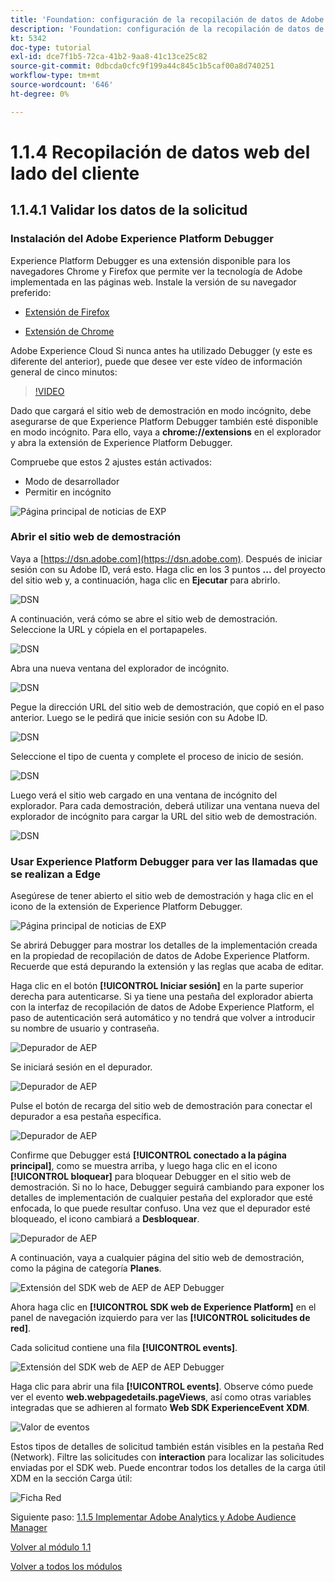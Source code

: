 ```yaml
---
title: 'Foundation: configuración de la recopilación de datos de Adobe Experience Platform y de la extensión del SDK web: recopilación de datos web del lado del cliente'
description: 'Foundation: configuración de la recopilación de datos de Adobe Experience Platform y de la extensión del SDK web: recopilación de datos web del lado del cliente'
kt: 5342
doc-type: tutorial
exl-id: dce7f1b5-72ca-41b2-9aa8-41c13ce25c82
source-git-commit: 0dbcda0cfc9f199a44c845c1b5caf00a8d740251
workflow-type: tm+mt
source-wordcount: '646'
ht-degree: 0%

---
```


# 1.1.4 Recopilación de datos web del lado del cliente

## 1.1.4.1 Validar los datos de la solicitud

### Instalación del Adobe Experience Platform Debugger

Experience Platform Debugger es una extensión disponible para los navegadores Chrome y Firefox que permite ver la tecnología de Adobe implementada en las páginas web. Instale la versión de su navegador preferido:

- [Extensión de Firefox](https://addons.mozilla.org/es/firefox/addon/adobe-experience-platform-dbg/)

- [Extensión de Chrome](https://chrome.google.com/webstore/detail/adobe-experience-platform/bfnnokhpnncpkdmbokanobigaccjkpob)

Adobe Experience Cloud Si nunca antes ha utilizado Debugger (y este es diferente del anterior), puede que desee ver este vídeo de información general de cinco minutos:

>[!VIDEO](https://video.tv.adobe.com/v/32156?quality=12&learn=on)

Dado que cargará el sitio web de demostración en modo incógnito, debe asegurarse de que Experience Platform Debugger también esté disponible en modo incógnito. Para ello, vaya a **chrome://extensions** en el explorador y abra la extensión de Experience Platform Debugger.

Compruebe que estos 2 ajustes están activados:

- Modo de desarrollador
- Permitir en incógnito

![Página principal de noticias de EXP](./images/ext1.png)

### Abrir el sitio web de demostración

Vaya a [https://dsn.adobe.com](https://dsn.adobe.com). Después de iniciar sesión con su Adobe ID, verá esto. Haga clic en los 3 puntos **...** del proyecto del sitio web y, a continuación, haga clic en **Ejecutar** para abrirlo.

![DSN](.//images/web8.png)

A continuación, verá cómo se abre el sitio web de demostración. Seleccione la URL y cópiela en el portapapeles.

![DSN](./../../gettingstarted/gettingstarted/images/web3.png)

Abra una nueva ventana del explorador de incógnito.

![DSN](./../../gettingstarted/gettingstarted/images/web4.png)

Pegue la dirección URL del sitio web de demostración, que copió en el paso anterior. Luego se le pedirá que inicie sesión con su Adobe ID.

![DSN](./../../gettingstarted/gettingstarted/images/web5.png)

Seleccione el tipo de cuenta y complete el proceso de inicio de sesión.

![DSN](./../../gettingstarted/gettingstarted/images/web6.png)

Luego verá el sitio web cargado en una ventana de incógnito del explorador. Para cada demostración, deberá utilizar una ventana nueva del explorador de incógnito para cargar la URL del sitio web de demostración.

![DSN](./../../gettingstarted/gettingstarted/images/web7.png)

### Usar Experience Platform Debugger para ver las llamadas que se realizan a Edge

Asegúrese de tener abierto el sitio web de demostración y haga clic en el icono de la extensión de Experience Platform Debugger.

![Página principal de noticias de EXP](./images/ext2.png)

Se abrirá Debugger para mostrar los detalles de la implementación creada en la propiedad de recopilación de datos de Adobe Experience Platform. Recuerde que está depurando la extensión y las reglas que acaba de editar.

Haga clic en el botón **[!UICONTROL Iniciar sesión]** en la parte superior derecha para autenticarse. Si ya tiene una pestaña del explorador abierta con la interfaz de recopilación de datos de Adobe Experience Platform, el paso de autenticación será automático y no tendrá que volver a introducir su nombre de usuario y contraseña.

![Depurador de AEP](./images/validate2.png)

Se iniciará sesión en el depurador.

![Depurador de AEP](./images/validate2ab.png)

Pulse el botón de recarga del sitio web de demostración para conectar el depurador a esa pestaña específica.

![Depurador de AEP](./images/validate2a.png)

Confirme que Debugger está **[!UICONTROL conectado a la página principal]**, como se muestra arriba, y luego haga clic en el icono **[!UICONTROL bloquear]** para bloquear Debugger en el sitio web de demostración. Si no lo hace, Debugger seguirá cambiando para exponer los detalles de implementación de cualquier pestaña del explorador que esté enfocada, lo que puede resultar confuso. Una vez que el depurador esté bloqueado, el icono cambiará a **Desbloquear**.

![Depurador de AEP](./images/validate3.png)

A continuación, vaya a cualquier página del sitio web de demostración, como la página de categoría **Planes**.

![Extensión del SDK web de AEP de AEP Debugger](./images/validate4.png)

Ahora haga clic en **[!UICONTROL SDK web de Experience Platform]** en el panel de navegación izquierdo para ver las **[!UICONTROL solicitudes de red]**.

Cada solicitud contiene una fila **[!UICONTROL events]**.

![Extensión del SDK web de AEP de AEP Debugger](./images/validate5.png)

Haga clic para abrir una fila **[!UICONTROL events]**. Observe cómo puede ver el evento **web.webpagedetails.pageViews**, así como otras variables integradas que se adhieren al formato **Web SDK ExperienceEvent XDM**.

![Valor de eventos](./images/validate8.png)

Estos tipos de detalles de solicitud también están visibles en la pestaña Red (Network). Filtre las solicitudes con **interaction** para localizar las solicitudes enviadas por el SDK web. Puede encontrar todos los detalles de la carga útil XDM en la sección Carga útil:

![Ficha Red](./images/validate9.png)

Siguiente paso: [1.1.5 Implementar Adobe Analytics y Adobe Audience Manager](./ex5.md)

[Volver al módulo 1.1](./data-ingestion-launch-web-sdk.md)

[Volver a todos los módulos](./../../../overview.md)
